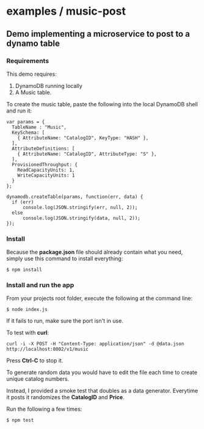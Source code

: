 examples / music-post
=====================

Demo implementing a microservice to post to a dynamo table
----------------------------------------------------------

### Requirements

This demo requires:

1. DynamoDB running locally 
2. A Music table.

To create the music table, paste the following into the local DynamoDB shell and run it:

    var params = {
      TableName : "Music",
      KeySchema: [       
        { AttributeName: "CatalogID", KeyType: "HASH" }, 
      ],
      AttributeDefinitions: [       
        { AttributeName: "CatalogID", AttributeType: "S" },
      ],
      ProvisionedThroughput: {       
        ReadCapacityUnits: 1, 
        WriteCapacityUnits: 1
      }
    };

    dynamodb.createTable(params, function(err, data) {
      if (err)
          console.log(JSON.stringify(err, null, 2));
      else
          console.log(JSON.stringify(data, null, 2));
    });


### Install

Because the __package.json__ file should already contain what you need, simply use this command to install everything:

    $ npm install

### Install and run the app

From your projects root folder, execute the following at the command line:

    $ node index.js

If it fails to run, make sure the port isn't in use.

To test with __curl__:

    curl -i -X POST -H "Content-Type: application/json" -d @data.json http://localhost:8002/v1/music

Press __Ctrl-C__ to stop it.

To generate random data you would have to edit the file each time to create unique catalog numbers.

Instead, I provided a smoke test that doubles as a data generator. Everytime it posts it randomizes the __CatalogID__ and __Price__.

Run the following a few times:

    $ npm test
